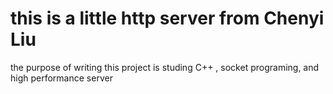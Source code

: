 # this is a little http server from Chenyi Liu

the purpose of writing this project is studing C++ , socket programing, and high performance server